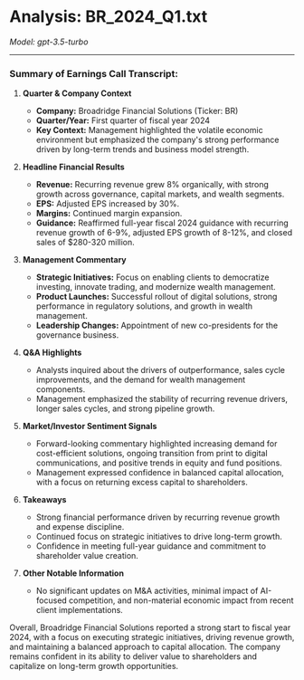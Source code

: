# Analysis: BR_2024_Q1.txt

*Model: gpt-3.5-turbo*

---

### Summary of Earnings Call Transcript:

1. **Quarter & Company Context**
   - **Company:** Broadridge Financial Solutions (Ticker: BR)
   - **Quarter/Year:** First quarter of fiscal year 2024
   - **Key Context:** Management highlighted the volatile economic environment but emphasized the company's strong performance driven by long-term trends and business model strength.

2. **Headline Financial Results**
   - **Revenue:** Recurring revenue grew 8% organically, with strong growth across governance, capital markets, and wealth segments.
   - **EPS:** Adjusted EPS increased by 30%.
   - **Margins:** Continued margin expansion.
   - **Guidance:** Reaffirmed full-year fiscal 2024 guidance with recurring revenue growth of 6-9%, adjusted EPS growth of 8-12%, and closed sales of $280-320 million.

3. **Management Commentary**
   - **Strategic Initiatives:** Focus on enabling clients to democratize investing, innovate trading, and modernize wealth management.
   - **Product Launches:** Successful rollout of digital solutions, strong performance in regulatory solutions, and growth in wealth management.
   - **Leadership Changes:** Appointment of new co-presidents for the governance business.

4. **Q&A Highlights**
   - Analysts inquired about the drivers of outperformance, sales cycle improvements, and the demand for wealth management components.
   - Management emphasized the stability of recurring revenue drivers, longer sales cycles, and strong pipeline growth.

5. **Market/Investor Sentiment Signals**
   - Forward-looking commentary highlighted increasing demand for cost-efficient solutions, ongoing transition from print to digital communications, and positive trends in equity and fund positions.
   - Management expressed confidence in balanced capital allocation, with a focus on returning excess capital to shareholders.

6. **Takeaways**
   - Strong financial performance driven by recurring revenue growth and expense discipline.
   - Continued focus on strategic initiatives to drive long-term growth.
   - Confidence in meeting full-year guidance and commitment to shareholder value creation.

7. **Other Notable Information**
   - No significant updates on M&A activities, minimal impact of AI-focused competition, and non-material economic impact from recent client implementations.

Overall, Broadridge Financial Solutions reported a strong start to fiscal year 2024, with a focus on executing strategic initiatives, driving revenue growth, and maintaining a balanced approach to capital allocation. The company remains confident in its ability to deliver value to shareholders and capitalize on long-term growth opportunities.